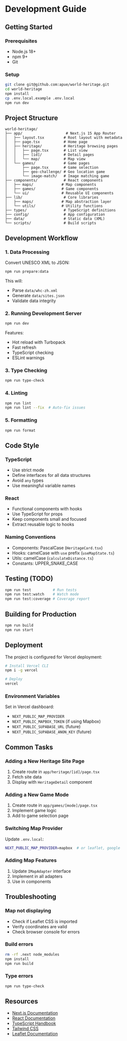 # Development Guide

## Getting Started

### Prerequisites
- Node.js 18+
- npm 9+
- Git

### Setup
```bash
git clone git@github.com:apue/world-heritage.git
cd world-heritage
npm install
cp .env.local.example .env.local
npm run dev
```

## Project Structure

```
world-heritage/
├── app/                    # Next.js 15 App Router
│   ├── layout.tsx         # Root layout with metadata
│   ├── page.tsx           # Home page
│   ├── heritage/          # Heritage browsing pages
│   │   ├── page.tsx       # List view
│   │   ├── [id]/          # Detail pages
│   │   └── map/           # Map view
│   └── games/             # Game pages
│       ├── page.tsx       # Game selection
│       ├── geo-challenge/ # Geo location game
│       └── image-match/   # Image matching game
├── components/            # React components
│   ├── maps/             # Map components
│   ├── games/            # Game components
│   └── ui/               # Reusable UI components
├── lib/                   # Core libraries
│   ├── maps/             # Map abstraction layer
│   └── utils/            # Utility functions
├── types/                 # TypeScript definitions
├── config/                # App configuration
├── data/                  # Static data (XML)
└── scripts/               # Build scripts
```

## Development Workflow

### 1. Data Processing

Convert UNESCO XML to JSON:
```bash
npm run prepare:data
```

This will:
- Parse `data/whc-zh.xml`
- Generate `data/sites.json`
- Validate data integrity

### 2. Running Development Server

```bash
npm run dev
```

Features:
- Hot reload with Turbopack
- Fast refresh
- TypeScript checking
- ESLint warnings

### 3. Type Checking

```bash
npm run type-check
```

### 4. Linting

```bash
npm run lint
npm run lint --fix  # Auto-fix issues
```

### 5. Formatting

```bash
npm run format
```

## Code Style

### TypeScript
- Use strict mode
- Define interfaces for all data structures
- Avoid `any` types
- Use meaningful variable names

### React
- Functional components with hooks
- Use TypeScript for props
- Keep components small and focused
- Extract reusable logic to hooks

### Naming Conventions
- Components: PascalCase (`HeritageCard.tsx`)
- Hooks: camelCase with `use` prefix (`useMapState.ts`)
- Utils: camelCase (`calculateDistance.ts`)
- Constants: UPPER_SNAKE_CASE

## Testing (TODO)

```bash
npm run test          # Run tests
npm run test:watch    # Watch mode
npm run test:coverage # Coverage report
```

## Building for Production

```bash
npm run build
npm run start
```

## Deployment

The project is configured for Vercel deployment:

```bash
# Install Vercel CLI
npm i -g vercel

# Deploy
vercel
```

### Environment Variables

Set in Vercel dashboard:
- `NEXT_PUBLIC_MAP_PROVIDER`
- `NEXT_PUBLIC_MAPBOX_TOKEN` (if using Mapbox)
- `NEXT_PUBLIC_SUPABASE_URL` (future)
- `NEXT_PUBLIC_SUPABASE_ANON_KEY` (future)

## Common Tasks

### Adding a New Heritage Site Page
1. Create route in `app/heritage/[id]/page.tsx`
2. Fetch site data
3. Display with `HeritageDetail` component

### Adding a New Game Mode
1. Create route in `app/games/[mode]/page.tsx`
2. Implement game logic
3. Add to game selection page

### Switching Map Provider
Update `.env.local`:
```bash
NEXT_PUBLIC_MAP_PROVIDER=mapbox  # or leaflet, google
```

### Adding Map Features
1. Update `IMapAdapter` interface
2. Implement in all adapters
3. Use in components

## Troubleshooting

### Map not displaying
- Check if Leaflet CSS is imported
- Verify coordinates are valid
- Check browser console for errors

### Build errors
```bash
rm -rf .next node_modules
npm install
npm run build
```

### Type errors
```bash
npm run type-check
```

## Resources

- [Next.js Documentation](https://nextjs.org/docs)
- [React Documentation](https://react.dev)
- [TypeScript Handbook](https://www.typescriptlang.org/docs)
- [Tailwind CSS](https://tailwindcss.com/docs)
- [Leaflet Documentation](https://leafletjs.com/reference.html)
